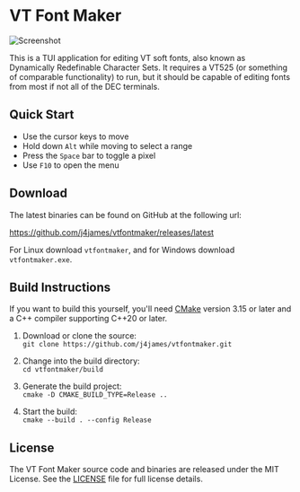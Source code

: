 VT Font Maker
=============

![Screenshot](screenshot.png)

This is a TUI application for editing VT soft fonts, also known as Dynamically
Redefinable Character Sets. It requires a VT525 (or something of comparable
functionality) to run, but it should be capable of editing fonts from most if
not all of the DEC terminals.


Quick Start
-----------

* Use the cursor keys to move
* Hold down `Alt` while moving to select a range
* Press the `Space` bar to toggle a pixel
* Use `F10` to open the menu


Download
--------

The latest binaries can be found on GitHub at the following url:

https://github.com/j4james/vtfontmaker/releases/latest

For Linux download `vtfontmaker`, and for Windows download `vtfontmaker.exe`.


Build Instructions
------------------

If you want to build this yourself, you'll need [CMake] version 3.15 or later
and a C++ compiler supporting C++20 or later.

1. Download or clone the source:  
   `git clone https://github.com/j4james/vtfontmaker.git`

2. Change into the build directory:  
   `cd vtfontmaker/build`

3. Generate the build project:  
   `cmake -D CMAKE_BUILD_TYPE=Release ..`

4. Start the build:  
   `cmake --build . --config Release`

[CMake]: https://cmake.org/


License
-------

The VT Font Maker source code and binaries are released under the MIT License.
See the [LICENSE] file for full license details.

[LICENSE]: LICENSE.txt
